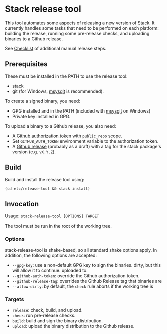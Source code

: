 Stack release tool
==================

This tool automates some aspects of releasing a new version of Stack. It
currently handles some tasks that need to be performed on each platform:
building the release, running some pre-release checks, and uploading binaries to
a Github release.

See [Checklist](https://github.com/commercialhaskell/stack/wiki/Checklist) of
additional manual release steps.

Prerequisites
-------------

These must be installed in the PATH to use the release tool:

- stack
- git (for Windows, [msysgit](https://msysgit.github.io) is recommended).

To create a signed binary, you need:

- GPG installed and in the PATH (included with
  [msysgit](https://msysgit.github.io) on Windows)
- Private key installed in GPG.

To upload a binary to a Github release, you also need:

- A [Github authorization token](https://github.com/settings/tokens) with
  `public_repo` scope.
- Set `GITHUB_AUTH_TOKEN` environment variable to the authorization token.
- A [Github release](https://github.com/commercialhaskell/stack/releases)
  (probably as a draft) with a tag for the stack package's version (e.g.
  `vX.Y.Z`).

Build
-----

Build and install the release tool using:
```
(cd etc/release-tool && stack install)
```

Invocation
----------

Usage: `stack-release-tool [OPTIONS] TARGET`

The tool must be run in the root of the working tree.

### Options

stack-release-tool is shake-based, so all standard shake options apply. In
addition, the following options are accepted:

* `--gpg-key`: use a non-default GPG key to sign the binaries.
  dirty, but this will allow it to continue.
  uploaded to.
* `--github-auth-token`: override the Github authorization token.
* `--github-release-tag`: overrides the Github Release tag that binaries are
* `--allow-dirty`: by default, the `check` rule aborts if the working tree is

### Targets

* `release`: check, build, and upload.
* `check`: run pre-release checks.
* `build`: build and sign the binary distribution.
* `upload`: upload the binary distribution to the Github release.
